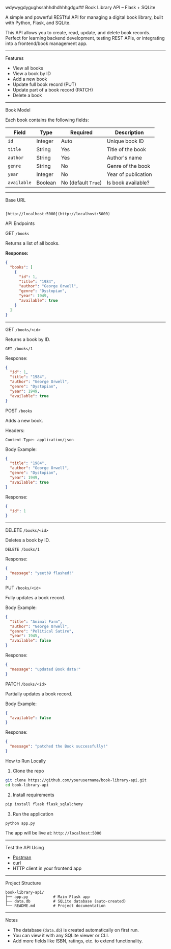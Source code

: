 wdywygdygughsshhhdhdhhhgdgu## Book Library API – Flask + SQLite

A simple and powerful RESTful API for managing a digital book library, built with Python, Flask, and SQLite.

This API allows you to create, read, update, and delete book records.  
Perfect for learning backend development, testing REST APIs, or integrating into a frontend/book management app.

---
 Features

-  View all books
-  View a book by ID
-  Add a new book
-  Update full book record (PUT)
-  Update part of a book record (PATCH)
-  Delete a book

---

Book Model

Each book contains the following fields:

| Field     | Type     | Required | Description              |
|-----------|----------|----------|--------------------------|
| `id`      | Integer  | Auto     | Unique book ID           |
| `title`   | String   | Yes      | Title of the book        |
| `author`  | String   | Yes      | Author's name            |
| `genre`   | String   | No       | Genre of the book        |
| `year`    | Integer  | No       | Year of publication      |
| `available` | Boolean | No (default `True`) | Is book available? |

---

Base URL

```

[http://localhost:5000](http://localhost:5000)

````


 API Endpoints

GET `/books`

Returns a list of all books.

**Response:**
```json
{
  "books": [
    {
      "id": 1,
      "title": "1984",
      "author": "George Orwell",
      "genre": "Dystopian",
      "year": 1949,
      "available": true
    }
  ]
}
````

---

 GET `/books/<id>`

Returns a book by ID.

```http
GET /books/1
```

Response:

```json
{
  "id": 1,
  "title": "1984",
  "author": "George Orwell",
  "genre": "Dystopian",
  "year": 1949,
  "available": true
}
```


POST `/books`

Adds a new book.

Headers:

```
Content-Type: application/json
```

Body Example:

```json
{
  "title": "1984",
  "author": "George Orwell",
  "genre": "Dystopian",
  "year": 1949,
  "available": true
}
```

Response:

```json
{
  "id": 1
}
```

---

 DELETE `/books/<id>`

Deletes a book by ID.

```http
DELETE /books/1
```

Response:

```json
{
  "message": "yeet!@ flashed!"
}
```



 PUT `/books/<id>`

Fully updates a book record.

Body Example:

```json
{
  "title": "Animal Farm",
  "author": "George Orwell",
  "genre": "Political Satire",
  "year": 1945,
  "available": false
}
```

Response:

```json
{
  "message": "updated Book data!"
}
```



PATCH `/books/<id>`

Partially updates a book record.

Body Example:

```json
{
  "available": false
}
```

Response:

```json
{
  "message": "patched the Book successfully!"
}
```


 How to Run Locally

1. Clone the repo

```bash
git clone https://github.com/yourusername/book-library-api.git
cd book-library-api
```

 2. Install requirements

```bash
pip install flask flask_sqlalchemy
```

3. Run the application

```bash
python app.py
```

The app will be live at:
`http://localhost:5000`

---

 Test the API Using

* [Postman](https://www.postman.com/)
* curl
* HTTP client in your frontend app

---

 Project Structure

```
book-library-api/
├── app.py           # Main Flask app
├── data.db          # SQLite database (auto-created)
└── README.md        # Project documentation
```

---

 Notes

* The database (`data.db`) is created automatically on first run.
* You can view it with any SQLite viewer or CLI.
* Add more fields like ISBN, ratings, etc. to extend functionality.



